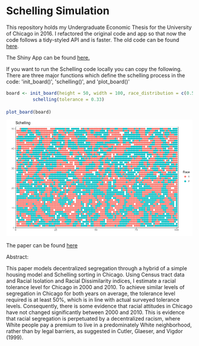 # Schelling Simulation

This repository holds my Undergraduate Economic Thesis for the University of Chicago in 2016. I refactored the original code and app so that now the code follows a tidy-styled API and is faster. The old code can be found [here](https://github.com/badbayesian/schelling_extension/blob/old/schelling_old.R).

The Shiny App can be found [here.](https://badbayesian.shinyapps.io/schelling/)

If you want to run the Schelling code locally you can copy the following.
There are three major functions which define the schelling process in the code: 'init_board()', 'schelling()', and 'plot_board()'
```r
board <- init_board(height = 50, width = 100, race_distribution = c(0.5, 0.5), filled = 0.95) %>%
          schelling(tolerance = 0.33)

plot_board(board)
```
![](examples/R_board_plot.png)

The paper can be found [here](https://github.com/badbayesian/schelling_extension/blob/master/Thesis/Silva-Inclan%20-%202016%20-%20Schelling%20Index%20Measuring%20Decentralized%20Racism%20in%20the%20Chicago%20Housing%20Market.pdf)

Abstract:

This paper models decentralized segregation through a hybrid of a simple housing model and Schelling sorting in Chicago. Using Census tract data and Racial Isolation and Racial Dissimilarity indices, I estimate a racial tolerance level for Chicago in 2000 and 2010. To achieve similar levels of segregation in Chicago for both years on average, the tolerance level required is at least 50%, which is in line with actual surveyed tolerance levels.  Consequently, there is some evidence that racial attitudes in Chicago have not changed significantly between 2000 and 2010. This is evidence that racial segregation is perpetuated by a decentralized racism, where White people pay a premium to live in a predominately White neighborhood, rather than by legal barriers, as suggested in Cutler, Glaeser, and Vigdor (1999).
